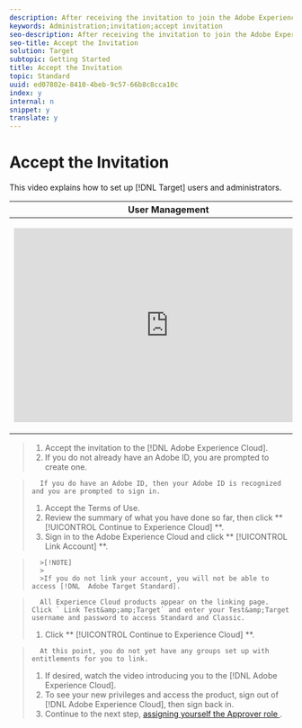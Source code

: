 ```yaml
---
description: After receiving the invitation to join the Adobe Experience Cloud, accept the invitation, log in, and accept the End User Licence Agreement (EULA).
keywords: Administration;invitation;accept invitation
seo-description: After receiving the invitation to join the Adobe Experience Cloud, accept the invitation, log in, and accept the End User Licence Agreement (EULA).
seo-title: Accept the Invitation
solution: Target
subtopic: Getting Started
title: Accept the Invitation
topic: Standard
uuid: ed07802e-8410-4beb-9c57-66b8c8cca10c
index: y
internal: n
snippet: y
translate: y
---
```


# Accept the Invitation

This video explains how to set up [!DNL  Target] users and administrators. 



<table id="table_C56F4BE9B867463380013C584D97DAD2"> 
 <thead> 
  <tr> 
   <th class="entry" colspan="2"> User Management </th> 
   <th colname="col3" class="entry"> 4:39 </th> 
  </tr> 
 </thead>
 <tbody> 
  <tr> 
   <td colspan="2"> <p> 
     <div width="550" class="video-iframe"> 
      <iframe src="https://www.youtube.com/embed/PIjZHxQpOlg/" frameborder="0" webkitallowfullscreen="true" mozallowfullscreen="true" oallowfullscreen="true" msallowfullscreen="true" allowfullscreen="allowfullscreen" scrolling="no" width="550" height="345">https://www.youtube.com/embed/PIjZHxQpOlg/</iframe>
     </div> </p> </td> 
   <td colname="col3"> <p> 
     <ul id="ul_B17C3EFA4B664415AE0159E418FF45C4"> 
      <li id="li_916224D2105348BE93D60015B2F43D4F">Create new Target users at the appropriate access level </li> 
      <li id="li_0FED234A3A054DEAB62C4F58BAB47F7F">Create new target administrators </li> 
     </ul> </p> </td> 
  </tr> 
 </tbody> 
</table>


>1. Accept the invitation to the [!DNL  Adobe Experience Cloud].
>1. If you do not already have an Adobe ID, you are prompted to create one.

>       If you do have an Adobe ID, then your Adobe ID is recognized and you are prompted to sign in. 
>1. Accept the Terms of Use.
>1. Review the summary of what you have done so far, then click ** [!UICONTROL  Continue to Experience Cloud] **.
>1. Sign in to the Adobe Experience Cloud and click ** [!UICONTROL  Link Account] **.


>       >[!NOTE]
>       >
>       >If you do not link your account, you will not be able to access [!DNL  Adobe Target Standard]. 


>       All Experience Cloud products appear on the linking page. Click ` Link Test&amp;amp;Target` and enter your Test&amp;Target username and password to access Standard and Classic. 
>1. Click ** [!UICONTROL  Continue to Experience Cloud] **.

>       At this point, you do not yet have any groups set up with entitlements for you to link. 
>1. If desired, watch the video introducing you to the [!DNL  Adobe Experience Cloud].
>1. To see your new privileges and access the product, sign out of [!DNL  Adobe Experience Cloud], then sign back in.
>1. Continue to the next step, [ assigning yourself the Approver role ](../c_intro/start_target/t_approver.md#task_15CAA437A71444E2932B333D5E66A3C7).
